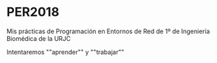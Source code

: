 # PER2018
Mis prácticas de Programación en Entornos de Red de 1º de Ingeniería Biomédica de la URJC

Intentaremos ""aprender"" y ""trabajar""

